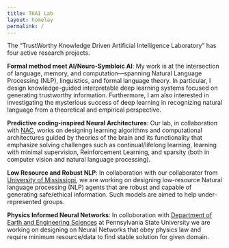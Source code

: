 ```yaml
---
title: TKAI Lab
layout: homelay
permalink: /
---
```


The “TrustWorthy Knowledge Driven Artificial Intelligence Laboratory” has four active research projects.

**Formal method meet AI/Neuro-Symbloic AI**: My work is at the intersection of language, memory, and computation—spanning Natural Language Processing (NLP), linguistics, and formal language theory. In particular, I design knowledge-guided interpretable deep learning systems focused on generating trustworthy information. Furthermore, I am also interested in investigating the mysterious success of deep learning in recognizing natural language from a theoretical and empirical perspective.

 **Predictive coding-inspired Neural Architectures**: Our lab, in collaboration with [NAC](https://www.cs.rit.edu/~ago/nac_lab.html), works on designing learning algorithms and computational architectures guided by theories of the brain and its functionality that emphasize solving challenges such as continual/lifelong learning, learning with minimal supervision, Reinforcement Learning, and sparsity (both in computer vision and natural language processing).

 **Low Resource and Robust NLP**: In collaboration with our collaborator from [University of Mississippi](https://lethaiq.github.io/tql3/), we are working on designing low-resource Natural language processing (NLP) agents that are robust and capable of generating safe/ethical information. Such models are aimed to help under-represented groups.
 
 **Physics Informed Neural Networks**: In colloboration with [Department of Earth and Engineering Sciences](https://sites.psu.edu/ultrasonics/pshokouhi/) at Pennsylvania State University we are working on designing on Neural Networks that obey physics law and require minimum resource/data to find stable solution for given domain.
